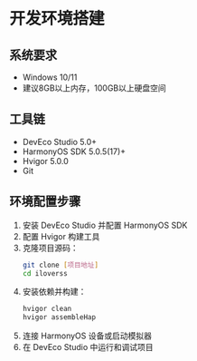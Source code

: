 # 开发环境搭建

## 系统要求
- Windows 10/11
- 建议8GB以上内存，100GB以上硬盘空间

## 工具链
- DevEco Studio 5.0+
- HarmonyOS SDK 5.0.5(17)+
- Hvigor 5.0.0
- Git

## 环境配置步骤
1. 安装 DevEco Studio 并配置 HarmonyOS SDK
2. 配置 Hvigor 构建工具
3. 克隆项目源码：
   ```bash
   git clone [项目地址]
   cd iloverss
   ```
4. 安装依赖并构建：
   ```bash
   hvigor clean
   hvigor assembleHap
   ```
5. 连接 HarmonyOS 设备或启动模拟器
6. 在 DevEco Studio 中运行和调试项目 